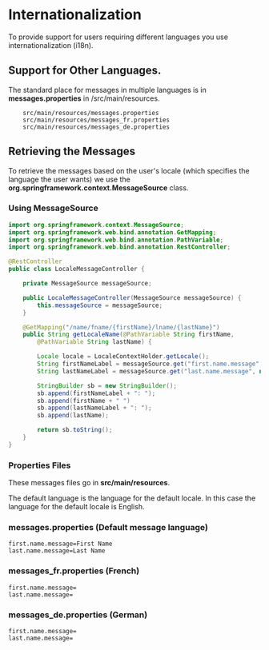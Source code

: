 # Internationalization
To provide support for users requiring different languages you use internationalization (i18n).

## Support for Other Languages.
The standard place for messages in multiple languages is in **messages.properties** in
/src/main/resources.
```
    src/main/resources/messages.properties
    src/main/resources/messages_fr.properties
    src/main/resources/messages_de.properties
```

## Retrieving the Messages
To retrieve the messages based on the user's locale (which specifies the language the
user wants) we use the **org.springframework.context.MessageSource** class.

### Using MessageSource
```java
import org.springframework.context.MessageSource;
import org.springframework.web.bind.annotation.GetMapping;
import org.springframework.web.bind.annotation.PathVariable;
import org.springframework.web.bind.annotation.RestController;

@RestController
public class LocaleMessageController {

    private MessageSource messageSource;

    public LocaleMessageController(MessageSource messageSource) {
        this.messageSource = messageSource;
    }

    @GetMapping("/name/fname/{firstName}/lname/{lastName}")
    public String getLocaleName(@PathVariable String firstName,
        @PathVariable String lastName) {

        Locale locale = LocaleContextHolder.getLocale();
        String firstNameLabel = messageSource.get("first.name.message", null, "First Name", locale);
        String lastNameLabel = messageSource.get("last.name.message", null, "Last Name", locale);

        StringBuilder sb = new StringBuilder();
        sb.append(firstNameLabel + ": ");
        sb.append(firstName + " ")
        sb.append(lastNameLabel + ": ");
        sb.append(lastName);

        return sb.toString();
    }
}
```

### Properties Files
These messages files go in **src/main/resources**.

The default language is the language for the default locale. In this case the language
for the default locale is English.

### messages.properties (Default message language)

```
first.name.message=First Name
last.name.message=Last Name
```

### messages_fr.properties (French)
```
first.name.message=
last.name.message=
```

### messages_de.properties (German)
```
first.name.message=
last.name.message=
```

